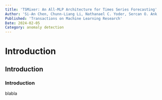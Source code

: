 ```yaml
---
title: 'TSMixer: An All-MLP Architecture for Times Series Forecasting'
Author: 'Si-An Chen, Chunn-Liang Li, Nathanael C. Yoder, Sercan O. Ank and Tomas Pfister.'
Published: 'Transactions on Machine Learning Research'
Date: 2024-02-05
Category: anomaly detection
---
```


# Introduction

## Introduction

### Introduction

blabla
